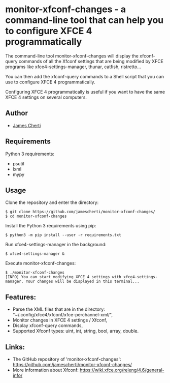 # monitor-xfconf-changes - a command-line tool that can help you to configure XFCE 4 programmatically

The command-line tool monitor-xfconf-changes will display the xfconf-query commands of all the Xfconf settings that are being modified by XFCE programs like xfce4-settings-manager, thunar, catfish, ristretto...

You can then add the xfconf-query commands to a Shell script that you can use to configure XFCE 4 programmatically.

Configuring XFCE 4 programmatically is useful if you want to have the same XFCE 4 settings on several computers.

## Author
- [James Cherti](https://github.com/jamescherti/)

## Requirements

Python 3 requirements:
- psutil
- lxml
- mypy

## Usage

Clone the repository and enter the directory:
```console
$ git clone https://github.com/jamescherti/monitor-xfconf-changes/
$ cd monitor-xfconf-changes
```

Install the Python 3 requirements using pip:
```console
$ python3 -m pip install --user -r requirements.txt
```

Run xfce4-settings-manager in the background:
```console
$ xfce4-settings-manager &
```

Execute monitor-xfconf-changes:
```console
$ ./monitor-xfconf-changes
[INFO] You can start modifying XFCE 4 settings with xfce4-settings-manager. Your changes will be displayed in this terminal...
```

## Features:
- Parse the XML files that are in the directory: "~/.config/xfce4/xfconf/xfce-perchannel-xml/",
- Monitor changes in XFCE 4 settings / Xfconf,
- Display xfconf-query commands,
- Supported Xfconf types: uint, int, string, bool, array, double.

## Links:
- The GitHub repository of 'monitor-xfconf-changes': https://github.com/jamescherti/monitor-xfconf-changes/
- More information about Xfconf: https://wiki.xfce.org/releng/4.6/general-info/
